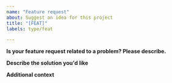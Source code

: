```yaml
---
name: "Feature request"
about: Suggest an idea for this project
title: "[FEAT]"
labels: type/feat

---
```


**Is your feature request related to a problem? Please describe.**
<!--A clear and concise description of what the problem is. Ex. I'm always frustrated when [...]-->

**Describe the solution you'd like**
<!--A clear and concise description of what you want to happen.-->

**Additional context**
<!--Add any other context or screenshots about the feature request here.-->
